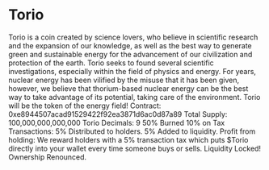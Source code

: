 # Torio
Torio is a coin created by science lovers, who believe in scientific research and the expansion of our knowledge, as well as the best way to generate green and sustainable energy for the advancement of our civilization and protection of the earth. Torio seeks to found several scientific investigations, especially within the field of physics and energy. For years, nuclear energy has been vilified by the misuse that it has been given, however, we believe that thorium-based nuclear energy can be the best way to take advantage of its potential, taking care of the environment. Torio will be the token of the energy field!
Contract: 0xe8944507acad91529422f92ea3871d6ac0d87a89
Total Supply: 100,000,000,000,000 Torio 
Decimals: 9
50% Burned
10% on Tax Transactions: 5% Distributed to holders. 5% Added to liquidity.
Profit from holding: We reward holders with a 5% transaction tax which puts $Torio directly into your wallet every time someone buys or sells.
Liquidity Locked!
Ownership Renounced.
